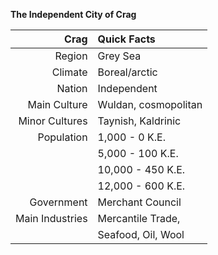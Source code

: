 <b>The Independent City of Crag</b>

|        __Crag__ | Quick Facts         |  
|----------------:|:--------------------|
| Region          | Grey Sea            |
| Climate         | Boreal/arctic       |
| Nation          | Independent         |
| Main Culture    | Wuldan, cosmopolitan|
| Minor Cultures  | Taynish, Kaldrinic |
| Population      | 1,000 - 0 K.E.      |
|                 | 5,000 - 100 K.E.    |
|                 | 10,000 - 450 K.E.   |
|                 | 12,000 - 600 K.E.   |
| Government      | Merchant Council    |
| Main Industries | Mercantile Trade,   |
|                 | Seafood, Oil, Wool  |  
